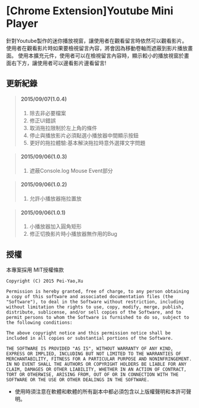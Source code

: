 # [Chrome Extension]Youtube Mini Player

針對Youtube製作的迷你播放視窗，讓使用者在觀看留言時依然可以觀看影片。
使用者在觀看影片時如果要檢視留言內容，將會因為移動卷軸而遮蔽到影片播放畫面。
使用本擴充元件，使用者可以在檢視留言內容時，顯示較小的播放視窗於畫面右下方，讓使用者可以邊看影片邊看留言!

## 更新紀錄
> #### 2015/09/07(1.0.4)
> 1. 除去非必要檔案
> 2. 修正UI錯誤
> 3. 取消拖拉限制於左上角的條件
> 4. 停止與播放影片必須點選小播放器中間顯示按鈕
> 5. 更好的拖拉體驗:基本解決拖拉時意外選擇文字問題

> #### 2015/09/06(1.0.3)
> 1. 遮蔽Console.log Mouse Event部分

> #### 2015/09/06(1.0.2)
> 1. 允許小播放器拖拉置放

> #### 2015/09/06(1.0.1)
> 1. 小播放器加入圓角矩形
> 2. 修正切換影片時小播放器無作用的Bug

## 授權
本專案採用 MIT授權條款

```
Copyright (C) 2015 Pei-Yao,Xu

Permission is hereby granted, free of charge, to any person obtaining a copy of this software and associated documentation files (the "Software"), to deal in the Software without restriction, including without limitation the rights to use, copy, modify, merge, publish, distribute, sublicense, and/or sell copies of the Software, and to permit persons to whom the Software is furnished to do so, subject to the following conditions:

The above copyright notice and this permission notice shall be included in all copies or substantial portions of the Software.

THE SOFTWARE IS PROVIDED "AS IS", WITHOUT WARRANTY OF ANY KIND, EXPRESS OR IMPLIED, INCLUDING BUT NOT LIMITED TO THE WARRANTIES OF MERCHANTABILITY, FITNESS FOR A PARTICULAR PURPOSE AND NONINFRINGEMENT. IN NO EVENT SHALL THE AUTHORS OR COPYRIGHT HOLDERS BE LIABLE FOR ANY CLAIM, DAMAGES OR OTHER LIABILITY, WHETHER IN AN ACTION OF CONTRACT, TORT OR OTHERWISE, ARISING FROM, OUT OF OR IN CONNECTION WITH THE SOFTWARE OR THE USE OR OTHER DEALINGS IN THE SOFTWARE.
```

* 使用時須注意在軟體和軟體的所有副本中都必須包含以上版權聲明和本許可聲明。

